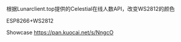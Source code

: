 根据Lunarclient.top提供的Celestial在线人数API，改变WS2812的颜色

ESP8266+WS2812

Showcase https://pan.kuocai.net/s/NngcO
